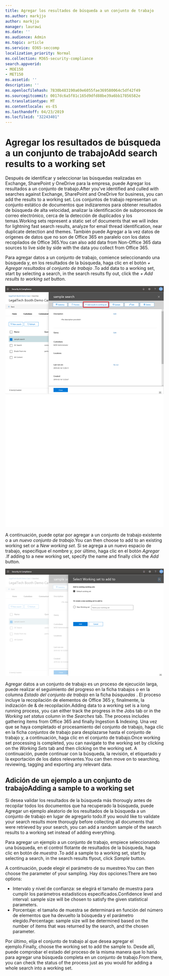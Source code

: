 ```yaml
---
title: Agregar los resultados de búsqueda a un conjunto de trabajo
ms.author: markjjo
author: markjjo
manager: laurawi
ms.date: ''
ms.audience: Admin
ms.topic: article
ms.service: O365-seccomp
localization_priority: Normal
ms.collection: M365-security-compliance
search.appverid:
- MOE150
- MET150
ms.assetid: ''
description: ''
ms.openlocfilehash: 7830b483190a69e6055fae369580064c5df42f49
ms.sourcegitcommit: 0017dc6a5f81c165d9dfd88be39a6bb17856582e
ms.translationtype: MT
ms.contentlocale: es-ES
ms.lasthandoff: 04/23/2019
ms.locfileid: "32243401"
---
```

# <a name="add-search-results-to-a-working-set"></a><span data-ttu-id="acd63-102">Agregar los resultados de búsqueda a un conjunto de trabajo</span><span class="sxs-lookup"><span data-stu-id="acd63-102">Add search results to a working set</span></span>

<span data-ttu-id="acd63-103">Después de identificar y seleccionar las búsquedas realizadas en Exchange, SharePoint y OneDrive para la empresa, puede Agregar los resultados a un conjunto de trabajo.</span><span class="sxs-lookup"><span data-stu-id="acd63-103">After you've identified and culled with searches against Exchange, SharePoint and OneDrive for business, you can add the results to a working set.</span></span> <span data-ttu-id="acd63-104">Los conjuntos de trabajo representan un conjunto estático de documentos que indizaremos para obtener resultados de búsqueda de alta velocidad, analizar la identificación de subprocesos de correo electrónico, cerca de la detección de duplicados y los temas.</span><span class="sxs-lookup"><span data-stu-id="acd63-104">Working sets represent a static set of documents that we will index for lightning fast search results, analyze for email thread identification, near duplicate detection and themes.</span></span>  <span data-ttu-id="acd63-105">También puede Agregar a la vez datos de orígenes de datos que no son de Office 365 en paralelo con los datos recopilados de Office 365.</span><span class="sxs-lookup"><span data-stu-id="acd63-105">You can also add data from Non-Office 365 data sources to live side by side with the data you collect from Office 365.</span></span>

<span data-ttu-id="acd63-106">Para agregar datos a un conjunto de trabajo, comience seleccionando una búsqueda y, en los resultados de la búsqueda, haga clic en el botón *+ Agregar resultados al conjunto de trabajo* .</span><span class="sxs-lookup"><span data-stu-id="acd63-106">To add data to a working set, start by selecting a search, in the search results fly out, click the *+ Add results to working set* button.</span></span>

![Adición de datos a un conjunto de trabajo](../media/c1b4fc00-7a15-4587-b9b0-ce594bb02e4d.png)

<span data-ttu-id="acd63-108">A continuación, puede optar por agregar a un conjunto de trabajo existente o a un *nuevo conjunto de trabajo*.</span><span class="sxs-lookup"><span data-stu-id="acd63-108">You can then choose to add to an existing working set or a *New working set*.</span></span>  <span data-ttu-id="acd63-109">Si se agrega a un nuevo espacio de trabajo, especifique el nombre y, por último, haga clic en el botón *Agregar* .</span><span class="sxs-lookup"><span data-stu-id="acd63-109">If adding to a new working set, specify the name and finally click the *Add* button.</span></span>

![Selección de un conjunto de trabajo](../media/e8c6ab51-da8d-4c39-9b21-26bfdf453fb9.png)

<span data-ttu-id="acd63-111">Agregar datos a un conjunto de trabajo es un proceso de ejecución larga, puede realizar el seguimiento del progreso en la ficha trabajos o en la columna *Estado del conjunto de trabajo* en la ficha *búsquedas* .  El proceso incluye la recopilación de elementos de Office 365 y, finalmente, la indización de & de recopilación.</span><span class="sxs-lookup"><span data-stu-id="acd63-111">Adding data to a working set is a long running process, you can either track the progress in the Jobs tab or in the *Working set status* column in the *Searches* tab.  The process includes gathering items from Office 365 and finally Ingestion & Indexing.</span></span>  <span data-ttu-id="acd63-112">Una vez que se haya completado el procesamiento del conjunto de trabajo, haga clic en la ficha *conjuntos* de trabajo para desplazarse hasta el conjunto de trabajo y, a continuación, haga clic en el conjunto de trabajo.</span><span class="sxs-lookup"><span data-stu-id="acd63-112">Once working set processing is completed, you can navigate to the working set by clicking on the *Working Sets* tab and then clicking on the working set.</span></span>  <span data-ttu-id="acd63-113">A continuación, puede continuar con la búsqueda, la revisión, el etiquetado y la exportación de los datos relevantes.</span><span class="sxs-lookup"><span data-stu-id="acd63-113">You can then move on to searching, reviewing, tagging and exporting any relevant data.</span></span>

## <a name="adding-a-sample-to-a-working-set"></a><span data-ttu-id="acd63-114">Adición de un ejemplo a un conjunto de trabajo</span><span class="sxs-lookup"><span data-stu-id="acd63-114">Adding a sample to a working set</span></span>

<span data-ttu-id="acd63-115">Si desea validar los resultados de la búsqueda más thorougly antes de recopilar todos los documentos que ha recuperado la búsqueda, puede Agregar un ejemplo aleatorio de los resultados de la búsqueda a un conjunto de trabajo en lugar de agregarlo todo.</span><span class="sxs-lookup"><span data-stu-id="acd63-115">If you would like to validate your search results more thorougly before collecting all documents that were retrieved by your search, you can add a random sample of the search results to a working set instead of adding everything.</span></span>

<span data-ttu-id="acd63-116">Para agregar un ejemplo a un conjunto de trabajo, empiece seleccionando una búsqueda, en el control flotante de resultados de la búsqueda, haga clic en botón de *muestra* .</span><span class="sxs-lookup"><span data-stu-id="acd63-116">To add a sample to a working set, start by selecting a search, in the search results flyout, click *Sample* button.</span></span>

<span data-ttu-id="acd63-117">A continuación, puede elegir el parámetro de su muestreo.</span><span class="sxs-lookup"><span data-stu-id="acd63-117">You can then choose the parameter of your sampling.</span></span> <span data-ttu-id="acd63-118">Hay dos opciones:</span><span class="sxs-lookup"><span data-stu-id="acd63-118">There are two options:</span></span>
- <span data-ttu-id="acd63-119">Intervalo y nivel de confianza: se elegirá el tamaño de muestra para cumplir los parámetros estadísticos especificados.</span><span class="sxs-lookup"><span data-stu-id="acd63-119">Confidence level and interval: sample size will be chosen to satisfy the given statistical parameters.</span></span>
- <span data-ttu-id="acd63-120">Porcentaje: el tamaño de muestra se determinará en función del número de elementos que ha devuelto la búsqueda y el parámetro elegido.</span><span class="sxs-lookup"><span data-stu-id="acd63-120">Percentage: sample size will be determined based on the number of items that was returned by the search, and the chosen parameter.</span></span>

<span data-ttu-id="acd63-121">Por último, elija el conjunto de trabajo al que desea agregar el ejemplo.</span><span class="sxs-lookup"><span data-stu-id="acd63-121">Finally, choose the working set to add the sample to.</span></span> <span data-ttu-id="acd63-122">Desde allí, puede comprobar el estado del proceso de la misma manera que lo haría para agregar una búsqueda completa en un conjunto de trabajo.</span><span class="sxs-lookup"><span data-stu-id="acd63-122">From there, you can check the status of the process just as you would for adding a whole search into a working set.</span></span> 